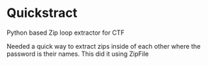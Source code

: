# Quickstract
Python based Zip loop extractor for CTF

Needed a quick way to extract zips inside of each other where the password is their names.  This did it using ZipFile
